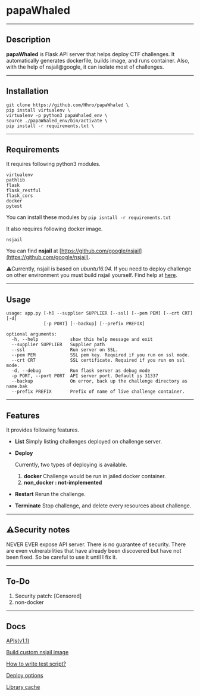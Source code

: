 # papaWhaled

---

## Description

**papaWhaled** is Flask API server that helps deploy CTF challenges. It automatically generates dockerfile, builds image, and runs container. Also, with the help of nsjail@google, it can isolate most of challenges. 

---

## Installation

    git clone https://github.com/Hhro/papaWhaled \
    pip install virtualenv \
    virtualenv -p python3 papaWhaled_env \
    source ./papaWhaled_env/bin/activate \
    pip install -r requirements.txt \

---

## Requirements

It requires following python3 modules. 

    virtualenv
    pathlib
    flask
    flask_restful
    flask_cors
    docker
    pytest

You can install these modules by `pip isntall -r requirements.txt`

It also requires following docker image.

    nsjail

You can find **nsjail** at [https://github.com/google/nsjail](https://github.com/google/nsjail). 

⚠Currently, nsjail is based on *ubuntu16.04.* If you need to deploy challenge on other environment you must build nsjail yourself. Find help at [here](https://www.notion.so/Build-custom-nsjail-image-be96f6c70a8c4212b80992f650d4ddc0).

---

## Usage

    usage: app.py [-h] --supplier SUPPLIER [--ssl] [--pem PEM] [--crt CRT] [-d]
                  [-p PORT] [--backup] [--prefix PREFIX]
    
    optional arguments:
      -h, --help            show this help message and exit
      --supplier SUPPLIER   Supplier path
      --ssl                 Run server on SSL.
      --pem PEM             SSL pem key. Required if you run on ssl mode.
      --crt CRT             SSL certificate. Required if you run on ssl mode.
      -d, --debug           Run flask server as debug mode
      -p PORT, --port PORT  API server port. Default is 31337
      --backup              On error, back up the challenge directory as name.bak
      --prefix PREFIX       Prefix of name of live challenge container.

---

## Features

It provides following features.

- **List**
Simply listing challenges deployed on challenge server.
- **Deploy**

    Currently, two types of deploying is available. 

    1. **docker**
    Challenge would be run in jailed docker container.
    2. **non_docker : not-implemented**
- **Restart**
Rerun the challenge.
- **Terminate**
Stop challenge, and delete every resources about challenge.

---

## ⚠Security notes

NEVER EVER expose API server. There is no guarantee of security. There are even vulnerabilities that have already been discovered but have not been fixed. So be careful to use it until I fix it.

---

## To-Do

1. Security patch: [Censored]
2. non-docker

---

## Docs

[APIs(v1.1)](docs/APIs_v1_1.md)

[Build custom nsjail image](docs/Build_custom_nsjail_image.md)

[How to write test script?](docs/How_to_write_test_script.md)

[Deploy options](docs/Deploy_options.md)

[Library cache](docs/Library_cache.md)
